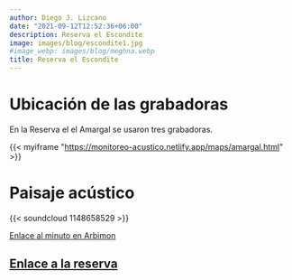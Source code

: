 ```yaml
---
author: Diego J. Lizcano
date: "2021-09-12T12:52:36+06:00"
description: Reserva el Escondite
image: images/blog/escondite1.jpg
#image_webp: images/blog/meghna.webp
title: Reserva el Escondite
---
```


# Ubicación de las grabadoras

En la Reserva el el Amargal se usaron tres grabadoras.

{{< myiframe "https://monitoreo-acustico.netlify.app/maps/amargal.html" >}}


# Paisaje acústico

{{< soundcloud 1148658529 >}}

[Enlace al minuto en Arbimon](https://arbimon.rfcx.org/project/destinos-awake/visualizer/rec/46504873)

## [Enlace a la reserva](https://www.reservaelamargalhotelnuqui.com/) 



